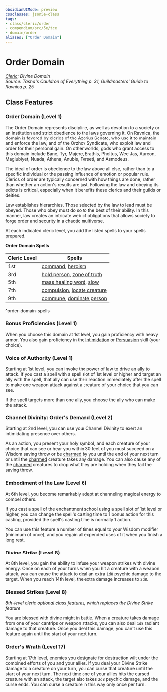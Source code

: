 ```yaml
---
obsidianUIMode: preview
cssclasses: json5e-class
tags:
- class/cleric/order
- compendium/src/5e/tce
- domain/order
aliases: ["Order Domain"]
---
```

# Order Domain
*[Cleric](./cleric.md#): Divine Domain*  
*Source: Tasha's Cauldron of Everything p. 31, Guildmasters' Guide to Ravnica p. 25*  


## Class Features

### Order Domain (Level 1)

The Order Domain represents discipline, as well as devotion to a society or an institution and strict obedience to the laws governing it. On Ravnica, the domain is favored by clerics of the Azorius Senate, who use it to maintain and enforce the law, and of the Orzhov Syndicate, who exploit law and order for their personal gain. On other worlds, gods who grant access to this domain include Bane, Tyr, Majere, Erathis, Pholtus, Wee Jas, Aureon, Maglubiyet, Nuada, Athena, Anubis, Forseti, and Asmodeus.

The ideal of order is obedience to the law above all else, rather than to a specific individual or the passing influence of emotion or popular rule. Clerics of order are typically concerned with how things are done, rather than whether an action's results are just. Following the law and obeying its edicts is critical, especially when it benefits these clerics and their guilds or deities.

Law establishes hierarchies. Those selected by the law to lead must be obeyed. Those who obey must do so to the best of their ability. In this manner, law creates an intricate web of obligations that allows society to forge order and security in a chaotic multiverse.

At each indicated cleric level, you add the listed spells to your spells prepared.

**Order Domain Spells**

| Cleric Level | Spells |
|--------------|--------|
| 1st | [command](../spells/command.md#), [heroism](../spells/heroism.md#) |
| 3rd | [hold person](../spells/hold-person.md#), [zone of truth](../spells/zone-of-truth.md#) |
| 5th | [mass healing word](../spells/mass-healing-word.md#), [slow](../spells/slow.md#) |
| 7th | [compulsion](../spells/compulsion.md#), [locate creature](../spells/locate-creature.md#) |
| 9th | [commune](../spells/commune.md#), [dominate person](../spells/dominate-person.md#) |
^order-domain-spells

### Bonus Proficiencies (Level 1)

When you choose this domain at 1st level, you gain proficiency with heavy armor. You also gain proficiency in the [Intimidation](../../Rules%20&%20Options/5e%20Rules/skills.md##Intimidation) or [Persuasion](../../Rules%20&%20Options/5e%20Rules/skills.md##Persuasion) skill (your choice).

### Voice of Authority (Level 1)

Starting at 1st level, you can invoke the power of law to drive an ally to attack. If you cast a spell with a spell slot of 1st level or higher and target an ally with the spell, that ally can use their reaction immediately after the spell to make one weapon attack against a creature of your choice that you can see.

If the spell targets more than one ally, you choose the ally who can make the attack.

### Channel Divinity: Order's Demand (Level 2)

Starting at 2nd level, you can use your Channel Divinity to exert an intimidating presence over others.

As an action, you present your holy symbol, and each creature of your choice that can see or hear you within 30 feet of you must succeed on a Wisdom saving throw or be [charmed](../../Rules%20&%20Options/5e%20Rules/conditions.md##charmed) by you until the end of your next turn or until the [charmed](../../Rules%20&%20Options/5e%20Rules/conditions.md##charmed) creature takes any damage. You can also cause any of the [charmed](../../Rules%20&%20Options/5e%20Rules/conditions.md##charmed) creatures to drop what they are holding when they fail the saving throw.

### Embodiment of the Law (Level 6)

At 6th level, you become remarkably adept at channeling magical energy to compel others.

If you cast a spell of the enchantment school using a spell slot of 1st level or higher, you can change the spell's casting time to 1 bonus action for this casting, provided the spell's casting time is normally 1 action.

You can use this feature a number of times equal to your Wisdom modifier (minimum of once), and you regain all expended uses of it when you finish a long rest.

### Divine Strike (Level 8)

At 8th level, you gain the ability to infuse your weapon strikes with divine energy. Once on each of your turns when you hit a creature with a weapon attack, you can cause the attack to deal an extra `1d8` psychic damage to the target. When you reach 14th level, the extra damage increases to `2d8`.

### Blessed Strikes (Level 8)

*8th-level cleric [optional class features](../../Rules%20&%20Options/5e%20Rules/variant-rules/optional-class-features-tce.md#), which replaces the Divine Strike feature*

You are blessed with divine might in battle. When a creature takes damage from one of your cantrips or weapon attacks, you can also deal `1d8` radiant damage to that creature. Once you deal this damage, you can't use this feature again until the start of your next turn.

### Order's Wrath (Level 17)

Starting at 17th level, enemies you designate for destruction wilt under the combined efforts of you and your allies. If you deal your Divine Strike damage to a creature on your turn, you can curse that creature until the start of your next turn. The next time one of your allies hits the cursed creature with an attack, the target also takes `2d8` psychic damage, and the curse ends. You can curse a creature in this way only once per turn.